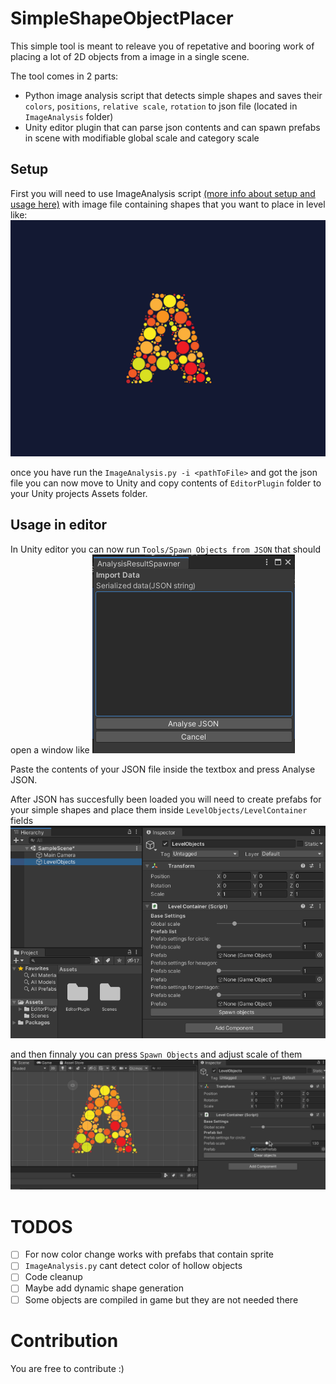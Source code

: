 # SimpleShapeObjectPlacer

This simple tool is meant to releave you of repetative and booring work of placing a lot of 2D objects from a image in a single scene.

The tool comes in 2 parts:
- Python image analysis script that detects simple shapes and saves their `colors`, `positions`, `relative scale`, `rotation` to json file (located in `ImageAnalysis` folder)
- Unity editor plugin that can parse json contents and can spawn prefabs in scene with modifiable global scale and category scale

## Setup

First you will need to use ImageAnalysis script [(more info about setup and usage here)](ImageAnalysis/README.md) with image file containing shapes that you want to place in level like: ![this one](ImageAnalysis/SingleImage.png)

once you have run the `ImageAnalysis.py -i <pathToFile>` and got the json file you can now move to Unity and copy contents of `EditorPlugin` folder to your Unity projects Assets folder.

## Usage in editor

In Unity editor you can now run `Tools/Spawn Objects from JSON` that should open a window like ![Import JSON](ImagesForReadme/ImportJsonWindow.png)

Paste the contents of your JSON file inside the textbox and press Analyse JSON.

After JSON has succesfully been loaded you will need to create prefabs for your simple shapes and place them inside `LevelObjects/LevelContainer` fields
![JSON Importet](ImagesForReadme/JSONLoaded.png)

and then finnaly you can press `Spawn Objects` and adjust scale of them ![Scaling in action](ImagesForReadme/scaling.gif)

# TODOS

- [ ]  For now color change works with prefabs that contain sprite
- [ ]  `ImageAnalysis.py` cant detect color of hollow objects
- [ ]  Code cleanup
- [ ]  Maybe add dynamic shape generation
- [ ]  Some objects are compiled in game but they are not needed there

# Contribution

You are free to contribute :)